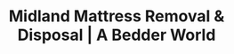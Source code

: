 ---
layout: location.njk
title: "Midland Mattress Removal & Disposal | A Bedder World"
description: "Professional mattress removal in Midland, Texas. Oil capital specialists serving energy workers, busy families, and growing neighborhoods. Next-day service for The Tall City."
permalink: "/mattress-removal/texas/midland/"
city: "Midland"
state: "Texas"
stateAbbr: "TX"
stateSlug: "texas"
tier: 2
coordinates: 
  lat: 31.9973
  lng: -102.0779
pricing:
  startingPrice: 125
  single: 125
  queen: 155
  king: 180
  boxSpring: 30
zipCodes: ["79701", "79702", "79703", "79705", "79707", "79708"]
neighborhoods: [
  {
    "name": "Downtown Historic District",
    "zipCodes": ["79701"]
  },
  {
    "name": "Green Tree North", 
    "zipCodes": ["79705"]
  },
  {
    "name": "Grassland Estates",
    "zipCodes": ["79705"]
  },
  {
    "name": "Wedgewood Park",
    "zipCodes": ["79703"]
  },
  {
    "name": "Permian Estates",
    "zipCodes": ["79703"]
  },
  {
    "name": "South Midland",
    "zipCodes": ["79703"]
  },
  {
    "name": "Wilshire Park",
    "zipCodes": ["79703"]
  },
  {
    "name": "Midland College Area",
    "zipCodes": ["79703"]
  },
  {
    "name": "East Midland Commercial",
    "zipCodes": ["79707"]
  },
  {
    "name": "Midland Park Mall Area",
    "zipCodes": ["79707"]
  },
  {
    "name": "Northern Residential",
    "zipCodes": ["79702"]
  },
  {
    "name": "Presidential Homes District",
    "zipCodes": ["79701"]
  }
]
nearbyCities: [
  {
    "name": "Odessa",
    "slug": "odessa",
    "distance": 20,
    "isSuburb": false
  },
  {
    "name": "Lubbock",
    "slug": "lubbock",
    "distance": 115,
    "isSuburb": false
  }
]
reviews:
  count: 94
  featured:
    - author: "Jake M."
      rating: 5
      text: "Work on a rig and my schedule changes constantly. These guys worked around my 14-day rotation and picked up my mattresses while I was at work. Perfect for oil field life!"
    - author: "Sarah and Tom R."
      rating: 5
      text: "Bought a house in Green Tree North and needed the old owner's mattresses gone before our furniture arrived. Team understood the timeline pressure of our home purchase and handled everything professionally."
    - author: "Carlos G."
      rating: 4
      text: "Live in Grassland Estates and the narrow streets can be tricky. They brought the right equipment and navigated our neighborhood perfectly. Great service for these premium areas."
    - author: "Jennifer L."
      rating: 5
      text: "Pioneer Natural Resources employee relocating to Houston. Company paid for the service - team was efficient and understood corporate housing timelines. Highly recommended for energy sector moves."
    - author: "Mike and Linda S."
      rating: 5
      text: "Retiring from oil industry after 30 years in Midland. Downsizing from our Permian Estates home and needed multiple mattresses removed. Fair pricing and professional service."
    - author: "David T."
      rating: 4
      text: "XTO supervisor moving between man camps and finally got permanent housing. Needed old mattresses gone fast. Service was quick and understood the realities of transient oil work."

pageContent:
  heroDescription: "Next-day mattress pickup throughout Midland, Texas. Professional removal for energy workers, busy families, and relocating professionals. Over 1 million mattresses recycled nationwide - serving The Tall City."

  aboutService: "A Bedder World provides reliable mattress removal throughout America's oil capital with specialized service designed for Midland's unique economy of energy professionals, working families, and transient workers. Our team understands the rhythm of boom-town life—14-day rig rotations that demand flexible scheduling, corporate relocations with tight timelines, housing market pressure where homes sell in 28 days—alongside the needs of established families in Green Tree North, energy workers in Grassland Estates, and college students navigating Midland's rapid growth. With over 1 million mattresses recycled nationwide through our eco-friendly disposal network, we serve Midland's diverse population from downtown high-rises to suburban ranch homes, Pioneer Natural Resources families to Chevron contractors. Midland's distinctive combination of energy economy and transient workforce creates specific challenges: city bulk pickup requires advance scheduling that conflicts with unpredictable oil field schedules, busy neighborhoods need convenient service, rapid housing turnover creates disposal backlogs, and environmental regulations demand proper waste handling. Our next-day availability cuts through these complications with oil-schedule friendly booking, convenient service standards, corporate housing coordination, and reliable service that matches The Tall City's professional standards."

  serviceAreasIntro: "Professional mattress pickup throughout Midland's energy districts, established neighborhoods, and growing communities:"

  regulationsCompliance: "Midland residents navigate city bulk pickup requiring advance scheduling through 432-685-7278 with strict alley placement rules that conflict with oil worker schedules, plus Citizens Collection Station hours limited to weekdays 10-6 and Saturday 9-2 that don't accommodate 14-day rig rotations common in this energy-focused city. The current system's limitations particularly challenge Midland's transient workforce managing corporate housing moves, busy families needing immediate service, and oil industry professionals whose unpredictable schedules don't align with municipal timing requirements. These constraints create significant difficulties for Midland's growing population managing rapid housing turnover, energy sector relocations requiring quick disposal, and working families who need convenient service solutions. Our professional service eliminates these scheduling headaches with next-day availability that bypasses municipal waiting periods, oil-schedule friendly coordination, reliable service standards, and corporate housing expertise that serves The Tall City's unique energy economy."

  environmentalImpact: "Our Midland service diverts 85% of mattress materials from City of Midland Landfill through certified regional recycling networks, supporting environmental stewardship that aligns with this energy community's commitment to responsible resource management and the strict environmental compliance standards expected in the heart of America's largest oil-producing region. After serving energy workers, working families, corporate relocations, and neighborhood residents throughout Midland, we've recycled 8,900 mattresses (356,000 pounds) contributing to waste reduction programs that complement the city's environmental oversight and support the responsible disposal practices required in this major petroleum production center. This regional processing reduces transportation emissions while supporting the Permian Basin's circular economy including steel reclamation for energy equipment, foam reprocessing for industrial applications, and textile recovery serving the area's diverse economy from oil production to corporate services, maintaining the environmental responsibility that helps The Tall City balance energy production with community stewardship and sustainable growth."

  howItWorksScheduling: "Oil-field friendly and professional scheduling designed for Midland's unique energy economy and working families. We coordinate around rig rotations, corporate relocations, housing market timelines, and the reliable service standards expected in this energy-focused community."

  howItWorksService: "Our team specializes in Midland's distinctive combination of energy economy and professional mobility. We accommodate oil worker schedules seamlessly, provide reliable service for established neighborhoods, handle corporate housing logistics efficiently, manage rapid housing turnover professionally, and deliver the quality service that matches The Tall City's professional standards."

  howItWorksDisposal: "Licensed transport to certified West Texas recycling facilities where materials support regional sustainability programs and environmental standards that reflect both energy industry environmental compliance and community conservation values. Steel springs and foam components contribute to the regional circular economy while supporting Midland's role as America's oil capital, maintaining the environmental responsibility that helped this energy boom town become The Tall City and a model for balancing petroleum prosperity with community stewardship and sustainable growth that honors both economic success and ecological accountability."

  sidebarStats:
    mattressesRemoved: "8900"

faqs:
  - question: "How quickly can you remove my mattress in Midland?"
    answer: "We provide next-day pickup throughout Midland including Downtown Historic District, Green Tree North, Grassland Estates, Permian Estates, South Midland neighborhoods, and all areas from oil field housing to premium family communities. Flexible scheduling accommodates energy worker rotations."
    
  - question: "Do you work around oil field schedules and rig rotations?"
    answer: "Absolutely. We understand 14-day rotations, unpredictable energy schedules, and corporate housing timelines. Our flexible booking accommodates oil workers, energy executives, and the transient professional workforce that drives Midland's economy."
    
  - question: "Can you handle premium neighborhoods and affluent areas?"
    answer: "Yes, we provide professional service for Midland's established communities including Green Tree North, Grassland Estates, and other neighborhoods throughout The Tall City. We understand the quality service standards expected in these areas."
    
  - question: "What's included in your Midland mattress removal service?"
    answer: "Complete service includes pickup from energy worker housing, executive homes, corporate relocations, college housing, and premium neighborhoods. We handle oil-schedule coordination, affluent-area service standards, rapid housing turnover needs, and eco-friendly recycling through regional facilities."
    
  - question: "Do you serve both permanent residents and transient oil workers?"
    answer: "Definitely. We work with established Midland families, relocating energy professionals, corporate housing managers, temporary workers in man camps, and everyone in between. Our service adapts to both permanent home needs and transient workforce requirements."
    
  - question: "How do you handle Midland's municipal bulk pickup limitations?"
    answer: "We work independently of the city's advance scheduling requirements and Citizens Collection Station hours. No need to call 432-685-7278 or wait for municipal pickup timing. We handle everything with our own licensed disposal process that accommodates busy energy schedules."
    
  - question: "Can you accommodate corporate relocations and executive moves?"
    answer: "Yes, we specialize in corporate housing services for energy companies, executive relocations, and the rapid housing transitions common in Midland's oil economy. We understand tight timelines and premium service expectations of corporate moves."
    
  - question: "What happens to mattresses after pickup in Midland?"
    answer: "Mattresses go to certified West Texas recycling facilities where 85% of materials including steel springs, foam, and fabric are separated for reuse. This supports the environmental stewardship expected in America's oil capital and the responsible resource management values of this energy community that balances petroleum prosperity with environmental accountability, contributing to regional conservation initiatives and the sustainable practices that help The Tall City maintain its leadership in both energy production and community responsibility while honoring the environmental compliance standards expected in the heart of America's largest oil-producing region."
---